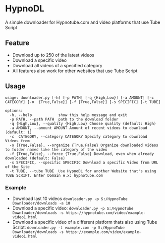 # HypnoDL
A simple downloader for Hypnotube.com and video platforms that use Tube Script

## Feature
* Download up to 250 of the latest videos
* Download a specific video
* Download all videos of a specified category
* All features also work for other websites that use Tube Script

## Usage
```
usage: downloader.py [-h] [-p PATH] [-q {High,Low}] [-a AMOUNT] [-c  CATEGORY] [-o  {True,False}] [-f {True,False}] [-s SPECIFIC] [-t TUBE]

options:
  -h, --help            show this help message and exit
  -p PATH, --path PATH  path to the download folder
  -q {High,Low}, --quality {High,Low} Choose quality (default: High)
  -a AMOUNT, --amount AMOUNT Amount of recent videos to download (default: 1)
  -c  CATEGORY, --category CATEGORY Specify category to download Videos from
  -o {True,False}, --organize {True,False} Organize downloaded videos to folder named like the category of the video
  -f {True,False}, --force {True,False} Download, even when already downloaded (default: False)
  -s SPECIFIC, --specific SPECIFIC Download a specific Video from URL of the Site
  -t TUBE, --tube TUBE  Use HypnoDL for another Website that's using TUBE SCRIPT. Enter Domain e.x: hypnotube.com
  ```
  
  ### Example
  * Download last 10 videos `downloader.py -p S:/HypnoTube Downloader/downloads -a 10`
  * Download a specific video: `downloader.py -p S:/HypnoTube Downloader/downloads -s https://hypnotube.com/video/example-video1.html`
  * Download a specific video of a different platform thats also using Tube Script: `downloader.py -t example.com -p S:/HypnoTube Downloader/downloads -s https://example.com/video/example-video1.html`
